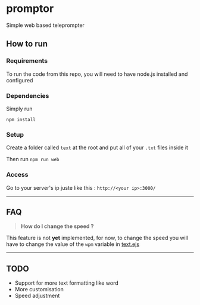 # promptor

Simple web based teleprompter

## How to run

### Requirements

To run the code from this repo, you will need to have node.js installed and configured 

### Dependencies 

Simply run 

```npm install```

### Setup

Create a folder called `text` at the root and put all of your `.txt` files inside it

Then run ```npm run web```

### Access 

Go to your server's ip juste like this : `http://<your ip>:3000/`

---

## FAQ

> **How do I change the speed ?**

This feature is not **yet** implemented, for now, to change the speed you will have to 
change the value of the `wpm` variable in [text.ejs](https://github.com/vsahler/promptor/blob/main/text.ejs)

---

## TODO

 - Support for more text formatting like word
 - More customisation
 - Speed adjustment 
